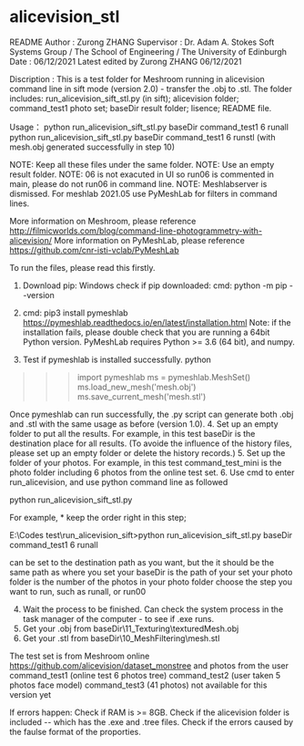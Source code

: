# alicevision_stl
README Author : Zurong ZHANG 
Supervisor : Dr. Adam A. Stokes
Soft Systems Group / The School of Engineering / The University of Edinburgh
Date : 06/12/2021
Latest edited by Zurong ZHANG 06/12/2021

Discription : This is a test folder for Meshroom running in alicevision command line in sift mode (version 2.0) - transfer the .obj to .stl.
The folder includes: run_alicevision_sift_stl.py (in sift); alicevision folder; command_test1 photo set;
baseDir result folder; lisence; README file. 

Usage： python run_alicevision_sift_stl.py baseDir command_test1 6 runall
              python run_alicevision_sift_stl.py baseDir command_test1 6 runstl   (with mesh.obj generated successfully in step 10)

NOTE: Keep all these files under the same folder.
NOTE: Use an empty result folder.
NOTE: 06 is not exacuted in UI so run06 is commented in main, please do not run06 in command line.
NOTE: Meshlabserver is dismissed. For meshlab 2021.05 use PyMeshLab for filters in command lines.

More information on Meshroom,
please reference http://filmicworlds.com/blog/command-line-photogrammetry-with-alicevision/
More information on PyMeshLab,
please reference https://github.com/cnr-isti-vclab/PyMeshLab

To run the files, please read this firstly.

1. Download pip: 
Windows check if pip downloaded:
cmd:    python -m pip --version

2. cmd:    pip3 install pymeshlab  
https://pymeshlab.readthedocs.io/en/latest/installation.html
Note: if the installation fails, please double check that you are running a 64bit Python version.
PyMeshLab requires Python >= 3.6 (64 bit), and numpy.

3. Test if pymeshlab is installed successfully. 
python
>>> import pymeshlab
>>> ms = pymeshlab.MeshSet()
>>> ms.load_new_mesh('mesh.obj')
>>> ms.save_current_mesh('mesh.stl')

Once pymeshlab can run successfully, the .py script can generate both .obj and .stl with the same usage as before (version 1.0). 
4. Set up an empty folder to put all the results. For example, in this test baseDir is the destination place for all results.
 (To avoide the influence of the history files, please set up an empty folder or delete the history records.)
5. Set up the folder of your photos. For example, in this test command_test_mini is the photo folder including 6 photos from
the online test set.
6. Use cmd to enter run_alicevision, and use python command line as followed 

python run_alicevision_sift_stl.py <baseDir> <imgDir> <numImages> <runStep>

For example, * keep the order right in this step; 

E:\Codes test\run_alicevision_sift>python run_alicevision_sift_stl.py baseDir command_test1 6 runall

<baseDir> can be set to the destination path as you want, but the it should be the same path as where you set your baseDir 
<imgDir> is the path of your set your photo folder
<numImages> is the number of the photos in your photo folder
<runStep> choose the step you want to run, such as runall, or run00

4. Wait the process to be finished. 
Can check the system process in the task manager of the computer - to see if .exe runs.
5. Get your .obj from baseDir\11_Texturing\texturedMesh.obj
6. Get your .stl from baseDir\10_MeshFiltering\mesh.stl

The test set is from Meshroom online https://github.com/alicevision/dataset_monstree
and photos from the user
command_test1 (online test 6 photos tree)
command_test2 (user taken 5 photos face model)
command_test3 (41 photos) not available for this version yet

If errors happen: 
Check if RAM is >= 8GB.
Check if the alicevision folder is included -- which has the .exe and .tree files. 
Check if the errors caused by the faulse format of the proporties. 
